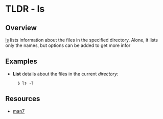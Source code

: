 TLDR - ls
==========

Overview
--------

[ls] lists information about the files in the specified directory.  Alone, it lists only the names, but options can be added to get more infor

Examples
--------

- **List** details about the files in the current *directory*:

        $ ls -l

Resources
---------

- [man7](http://man7.org/linux/man-pages/man1/ls.1.html)

[ls]: http://man7.org/linux/man-pages/man1/ls.1.html

